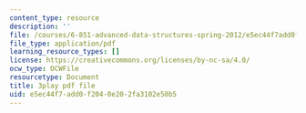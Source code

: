 ```yaml
---
content_type: resource
description: ''
file: /courses/6-851-advanced-data-structures-spring-2012/e5ec44f7add0f2040e202fa3102e50b5_pOKy3RZbSws.pdf
file_type: application/pdf
learning_resource_types: []
license: https://creativecommons.org/licenses/by-nc-sa/4.0/
ocw_type: OCWFile
resourcetype: Document
title: 3play pdf file
uid: e5ec44f7-add0-f204-0e20-2fa3102e50b5
---
```

